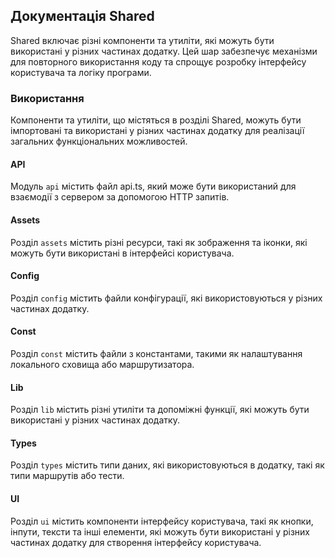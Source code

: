 ## Документація Shared

Shared включає різні компоненти та утиліти, які можуть бути використані у різних частинах додатку. Цей шар забезпечує механізми для повторного використання коду та спрощує розробку інтерфейсу користувача та логіку програми.

### Використання

Компоненти та утиліти, що містяться в розділі Shared, можуть бути імпортовані та використані у різних частинах додатку для реалізації загальних функціональних можливостей.

#### API

Модуль `api` містить файл api.ts, який може бути використаний для взаємодії з сервером за допомогою HTTP запитів.

#### Assets

Розділ `assets` містить різні ресурси, такі як зображення та іконки, які можуть бути використані в інтерфейсі користувача.

#### Config

Розділ `config` містить файли конфігурації, які використовуються у різних частинах додатку.

#### Const

Розділ `const` містить файли з константами, такими як налаштування локального сховища або маршрутизатора.

#### Lib

Розділ `lib` містить різні утиліти та допоміжні функції, які можуть бути використані у різних частинах додатку.

#### Types

Розділ `types` містить типи даних, які використовуються в додатку, такі як типи маршрутів або тести.

#### UI

Розділ `ui` містить компоненти інтерфейсу користувача, такі як кнопки, інпути, тексти та інші елементи, які можуть бути використані у різних частинах додатку для створення інтерфейсу користувача.
